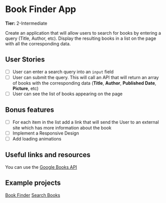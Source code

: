 # Book Finder App

**Tier:** 2-Intermediate

Create an application that will allow users to search for books by entering a query (Title, Author, etc). Display the resulting books in a list on the page with all the corresponding data.

## User Stories

-   [ ] User can enter a search query into an `input` field
-   [ ] User can submit the query. This will call an API that will return an array of books with the corresponding data (**Title**, **Author**, **Published Date**, **Picture**, etc)
-   [ ] User can see the list of books appearing on the page

## Bonus features

-   [ ] For each item in the list add a link that will send the User to an external site which has more information about the book
-   [ ] Implement a Responsive Design
-   [ ] Add loading animations

## Useful links and resources

You can use the [Google Books API](https://developers.google.com/books/docs/overview)

## Example projects

[Book Finder](https://book-finder-by-deyl.netlify.com/)
[Search Books](https://search-book.netlify.app/)
